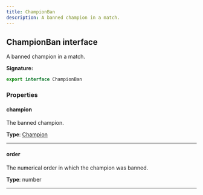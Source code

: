 ```yaml
---
title: ChampionBan
description: A banned champion in a match.
---
```


## ChampionBan interface

A banned champion in a match.

**Signature:**

```ts
export interface ChampionBan 
```

### Properties

#### champion

The banned champion.



**Type**: [Champion](/shieldbow/api/Champion.md)

---

#### order

The numerical order in which the champion was banned.



**Type**: number

---

